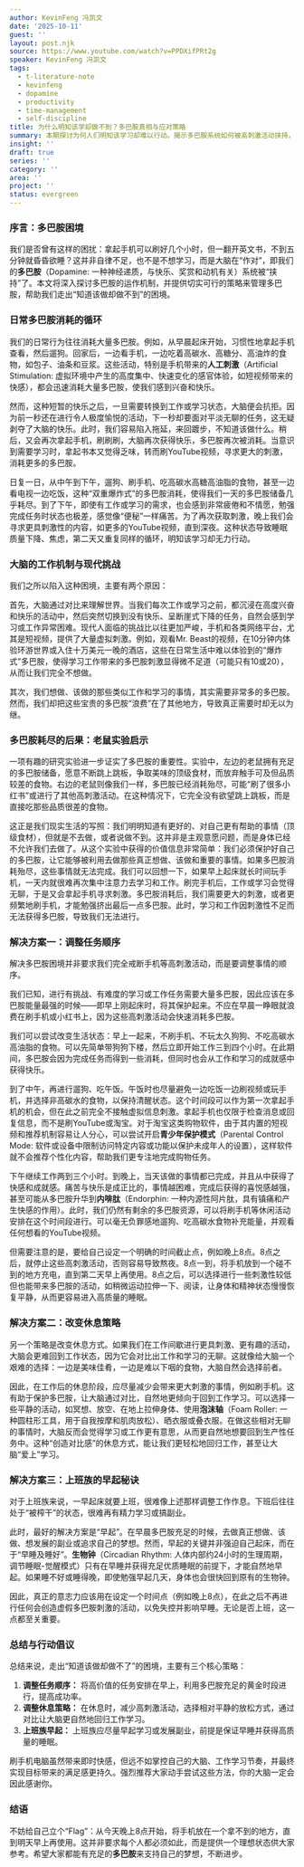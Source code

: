 ```yaml
---
author: KevinFeng 冯凯文
date: '2025-10-11'
guest: ''
layout: post.njk
source: https://www.youtube.com/watch?v=PPDXifPRt2g
speaker: KevinFeng 冯凯文
tags:
  - t-literature-note
  - kevinfeng
  - dopamine
  - productivity
  - time-management
  - self-discipline
title: 为什么明知该学却做不到？多巴胺真相与应对策略
summary: 本期探讨为何人们明知该学习却难以行动。揭示多巴胺系统如何被高刺激活动挟持，并提供三项核心策略：调整任务顺序、改变休息方式、以及早睡早起，以更好地管理多巴胺，提升专注力和效率。
insight: ''
draft: true
series: ''
category: ''
area: ''
project: ''
status: evergreen
---
```

### 序言：多巴胺困境

我们是否曾有这样的困扰：拿起手机可以刷好几个小时，但一翻开英文书，不到五分钟就昏昏欲睡？这并非自律不足，也不是不想学习，而是大脑在“作对”，即我们的**多巴胺**（Dopamine: 一种神经递质，与快乐、奖赏和动机有关）系统被“挟持”了。本文将深入探讨多巴胺的运作机制，并提供切实可行的策略来管理多巴胺，帮助我们走出“知道该做却做不到”的困境。

### 日常多巴胺消耗的循环

我们的日常行为往往消耗大量多巴胺。例如，从早晨起床开始，习惯性地拿起手机查看，然后遛狗。回家后，一边看手机，一边吃着高碳水、高糖分、高油炸的食物，如包子、油条和豆浆。这些活动，特别是手机带来的**人工刺激**（Artificial Stimulation: 虚拟环境中产生的高度集中、快速变化的感官体验，如短视频带来的快感），都会迅速消耗大量多巴胺，使我们感到兴奋和快乐。

然而，这种短暂的快乐之后，一旦需要转换到工作或学习状态，大脑便会抗拒。因为前一秒还在进行令人极度愉悦的活动，下一秒却要面对平淡无聊的任务，这无疑剥夺了大脑的快乐。此时，我们容易陷入拖延，来回踱步，不知道该做什么。稍后，又会再次拿起手机，刷刷刷，大脑再次获得快乐，多巴胺再次被消耗。当意识到需要学习时，拿起书本又觉得乏味，转而刷YouTube视频，寻求更大的刺激，消耗更多的多巴胺。

日复一日，从中午到下午，遛狗、刷手机、吃高碳水高糖高油脂的食物，甚至一边看电视一边吃饭，这种“双重爆炸式”的多巴胺消耗，使得我们一天的多巴胺储备几乎耗尽。到了下午，即使有工作或学习的需求，也会感到非常疲倦和不情愿，勉强完成任务时状态也极差，感觉像“便秘”一样痛苦。为了再次获取刺激，晚上我们会寻求更具刺激性的内容，如更多的YouTube视频，直到深夜。这种状态导致睡眠质量下降、焦虑，第二天又重复同样的循环，明知该学习却无力行动。

### 大脑的工作机制与现代挑战

我们之所以陷入这种困境，主要有两个原因：

首先，大脑通过对比来理解世界。当我们每次工作或学习之前，都沉浸在高度兴奋和快乐的活动中，然后突然切换到没有快乐、呈断崖式下降的任务，自然会感到学习或工作异常困难。现代人面临的挑战比以往更加严峻，手机和各类网络平台，尤其是短视频，提供了大量虚拟刺激。例如，观看Mr. Beast的视频，在10分钟内体验环游世界或入住十万美元一晚的酒店，这些在日常生活中难以体验到的“爆炸式”多巴胺，使得学习工作带来的多巴胺刺激显得微不足道（可能只有10或20），从而让我们完全不想做。

其次，我们想做、该做的那些类似工作和学习的事情，其实需要非常多的多巴胺。然而，我们却把这些宝贵的多巴胺“浪费”在了其他地方，导致真正需要时却无以为继。

### 多巴胺耗尽的后果：老鼠实验启示

一项有趣的研究实验进一步证实了多巴胺的重要性。实验中，左边的老鼠拥有充足的多巴胺储备，愿意不断跳上跳板，争取美味的顶级食材，而放弃触手可及但品质较差的食物。右边的老鼠则像我们一样，多巴胺已经消耗殆尽，可能“刷了很多小红书”或进行了其他高刺激活动。在这种情况下，它完全没有欲望跳上跳板，而是直接吃那些品质很差的食物。

这正是我们现实生活的写照：我们明明知道有更好的、对自己更有帮助的事情（顶级食材），但就是不去做，或者说做不到。这并非是主观意愿问题，而是身体已经不允许我们去做了。从这个实验中获得的价值信息非常简单：我们必须保护好自己的多巴胺，让它能够被利用去做那些真正想做、该做和重要的事情。如果多巴胺消耗殆尽，这些事情就无法完成。我们可以回想一下，如果早上起床就长时间玩手机，一天内就很难再次集中注意力去学习和工作。刷完手机后，工作或学习会觉得无聊，于是又会拿起手机寻求刺激。多巴胺消耗后，我们需要更大的刺激，或者更频繁地刷手机，才能勉强挤出最后一点多巴胺。此时，学习和工作因刺激性不足而无法获得多巴胺，导致我们无法进行。

### 解决方案一：调整任务顺序

解决多巴胺困境并非要求我们完全戒断手机等高刺激活动，而是要调整事情的顺序。

我们已知，进行有挑战、有难度的学习或工作任务需要大量多巴胺，因此应该在多巴胺能量最强的时候——即早上刚起床时，将其保护起来。不应在早晨一睁眼就浪费在刷手机或小红书上，因为这些高刺激活动会快速消耗多巴胺。

我们可以尝试改变生活状态：早上一起来，不刷手机、不玩太久狗狗、不吃高碳水高油脂的食物。可以先简单带狗狗下楼，然后立即开始工作三到四个小时。在此期间，多巴胺会因为完成任务而得到一些消耗，但同时也会从工作和学习的成就感中获得快乐。

到了中午，再进行遛狗、吃午饭。午饭时也尽量避免一边吃饭一边刷视频或玩手机，并选择非高碳水的食物，以保持清醒状态。这个时间段可以作为第一次拿起手机的机会，但在此之前完全不接触虚拟信息刺激。拿起手机也仅限于检查消息或回复信息，而不是刷YouTube或淘宝。对于淘宝这类购物软件，由于其内置的短视频和推荐机制容易让人分心，可以尝试开启**青少年保护模式**（Parental Control Mode: 软件或设备中限制访问特定内容或功能以保护未成年人的设置），这样软件就不会推荐个性化内容，帮助我们更专注地完成购物任务。

下午继续工作两到三个小时。到晚上，当天该做的事情都已完成，并且从中获得了快感和成就感。痛苦与快乐是成正比的，事情越困难，完成后获得的喜悦感越强，甚至可能从多巴胺升华到**内啡肽**（Endorphin: 一种内源性阿片肽，具有镇痛和产生快感的作用）。此时，我们仍然有剩余的多巴胺资源，可以将刷手机等休闲活动安排在这个时间段进行。可以毫无负罪感地遛狗、吃高碳水食物补充能量，并观看任何想看的YouTube视频。

但需要注意的是，要给自己设定一个明确的时间截止点，例如晚上8点。8点之后，就停止这些高刺激活动，否则容易导致熬夜。8点一到，将手机放到一个碰不到的地方充电，直到第二天早上再使用。8点之后，可以选择进行一些刺激性较低但也能带来多巴胺的活动，如稍微运动拉伸一下、阅读，让身体和精神状态慢慢恢复平静，从而更容易进入高质量的睡眠。

### 解决方案二：改变休息策略

另一个策略是改变休息方式。如果我们在工作间歇进行更具刺激、更有趣的活动，大脑会更难回到工作状态，因为它会对比出工作和学习的无聊。这就像给大脑一个艰难的选择：一边是美味佳肴，一边是难以下咽的食物，大脑自然会选择前者。

因此，在工作后的休息阶段，应尽量减少会带来更大刺激的事情，例如刷手机。这有助于保护多巴胺，让大脑通过对比，自然地更倾向于回到工作学习。可以选择一些平静的活动，如冥想、放空、在地上拉伸身体、使用**泡沫轴**（Foam Roller: 一种圆柱形工具，用于自我按摩和肌肉放松）、晒衣服或叠衣服。在做这些相对无聊的事情时，大脑反而会觉得学习或工作更有意思，从而更自然地想要回到生产性任务中。这种“创造对比感”的休息方式，能让我们更轻松地回归工作，甚至让大脑“爱上”学习。

### 解决方案三：上班族的早起秘诀

对于上班族来说，一早起床就要上班，很难像上述那样调整工作作息。下班后往往处于“被榨干”的状态，很难再有精力学习或搞副业。

此时，最好的解决方案是“早起”。在早晨多巴胺充足的时候，去做真正想做、该做、想发展的副业或追求自己的梦想。然而，早起的关键并非强迫自己起床，而在于“早睡及睡好”。**生物钟**（Circadian Rhythm: 人体内部约24小时的生理周期，调节睡眠-觉醒模式）只有在早睡并获得充足优质睡眠的前提下，才能自然地早起。如果睡不好或睡得晚，即使勉强早起几天，身体也会很快回到原有的生物钟。

因此，真正的意志力应该用在设定一个时间点（例如晚上8点），在此之后不再进行任何会创造虚假多巴胺刺激的活动，以免失控并影响早睡。无论是否上班，这一点都至关重要。

### 总结与行动倡议

总结来说，走出“知道该做却做不了”的困境，主要有三个核心策略：

1.  **调整任务顺序：** 将高价值的任务安排在早上，利用多巴胺充足的黄金时段进行，提高成功率。
2.  **调整休息策略：** 在休息时，减少高刺激活动，选择相对平静的放松方式，通过对比让大脑更自然地回归工作学习。
3.  **上班族早起：** 上班族应尽量早起学习或发展副业，前提是保证早睡并获得高质量的睡眠。

刷手机电脑虽然带来即时快感，但远不如掌控自己的大脑、工作学习节奏，并最终实现目标带来的满足感更持久。强烈推荐大家动手尝试这些方法，你的大脑一定会因此感谢你。

### 结语

不妨给自己立个“Flag”：从今天晚上8点开始，将手机放在一个拿不到的地方，直到明天早上再使用。这并非要求每个人都必须如此，而是提供一个理想状态供大家参考。希望大家都能有充足的**多巴胺**来支持自己的梦想，不断进步。